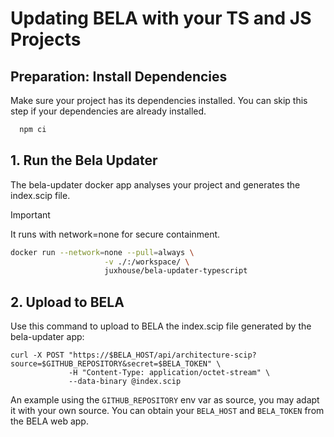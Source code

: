 # Updating BELA with your TS and JS Projects

## Preparation: Install Dependencies
  Make sure your project has its dependencies installed. You can skip this step if your dependencies are already installed.
```sh
  npm ci
```

## 1. Run the Bela Updater
  The bela-updater docker app analyses your project and generates the index.scip file.

> [!IMPORTANT]
> It runs with network=none for secure containment.

```sh
docker run --network=none --pull=always \
                     -v ./:/workspace/ \
                     juxhouse/bela-updater-typescript
```

## 2. Upload to BELA
  Use this command to upload to BELA the index.scip file generated by the bela-updater app:
```
curl -X POST "https://$BELA_HOST/api/architecture-scip?source=$GITHUB_REPOSITORY&secret=$BELA_TOKEN" \
             -H "Content-Type: application/octet-stream" \
             --data-binary @index.scip
```
An example using the `GITHUB_REPOSITORY` env var as source, you may adapt it with your own source. You can obtain your `BELA_HOST` and `BELA_TOKEN` from the BELA web app.

